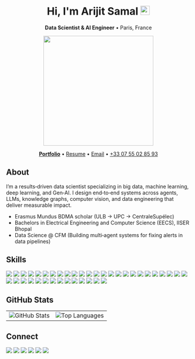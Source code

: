 <div align="center">
  <h1 align="center">Hi, I'm <b>Arijit Samal</b> <img src="https://media.giphy.com/media/hvRJCLFzcasrR4ia7z/giphy.gif" width="25"/></h1>
  <p><b>Data Scientist & AI Engineer</b> • Paris, France</p>
   <img src="https://media.giphy.com/media/qgQUggAC3Pfv687qPC/giphy.gif" width="300"/>
  <p>
    <a href="https://arijitportfolio-sigma.vercel.app/"><b>Portfolio</b></a> •
    <a href="https://drive.google.com/file/d/1nJmliSy7VRZxLZOzndwtNvbJM79sbB4E/view?usp=sharing">Resume</a> •
    <a href="mailto:arijit.samal@student-cs.fr">Email</a> •
    <a href="tel:+33755028593">+33 07 55 02 85 93</a>
  </p>
</div> 

## About
I’m a results‑driven data scientist specializing in big data, machine learning, deep learning, and Gen‑AI. I design end‑to‑end systems across agents, LLMs, knowledge graphs, computer vision, and data engineering that deliver measurable impact.

- Erasmus Mundus BDMA scholar (ULB → UPC → CentraleSupélec)
- Bachelors in Electrical Engineering and Computer Science (EECS), IISER Bhopal
- Data Science @ CFM (Building multi‑agent systems for fixing alerts in data pipelines)

## Skills
<p align="left">
  <img src="https://img.shields.io/badge/C%2FC++-00599C?logo=c%2B%2B&logoColor=white" />
  <img src="https://img.shields.io/badge/Python-3776AB?logo=python&logoColor=white" />
  <img src="https://img.shields.io/badge/Java-ED8B00?logo=java&logoColor=white" />
  <img src="https://img.shields.io/badge/OOPs-000000?logo=protocols&logoColor=white" />
  <img src="https://img.shields.io/badge/DSA-000000?logo=dependabot&logoColor=white" />
  
  <img src="https://img.shields.io/badge/NumPy-013243?logo=numpy&logoColor=white" />
  <img src="https://img.shields.io/badge/Pandas-150458?logo=pandas&logoColor=white" />
  <img src="https://img.shields.io/badge/Seaborn-3776AB?logo=python&logoColor=white" />
  <img src="https://img.shields.io/badge/Matplotlib-11557C?logo=python&logoColor=white" />
  <img src="https://img.shields.io/badge/Scikit--learn-F7931E?logo=scikitlearn&logoColor=white" />
  <img src="https://img.shields.io/badge/PyTorch-EE4C2C?logo=pytorch&logoColor=white" />
  <img src="https://img.shields.io/badge/TensorFlow-FF6F00?logo=tensorflow&logoColor=white" />
  <img src="https://img.shields.io/badge/Machine%20Learning-000000?logo=mega&logoColor=white" />
  <img src="https://img.shields.io/badge/Deep%20Learning-000000?logo=githubsponsors&logoColor=white" />
  <img src="https://img.shields.io/badge/Data%20Analytics-000000?logo=googleanalytics&logoColor=white" />
  <img src="https://img.shields.io/badge/Data%20Visualization-000000?logo=plotly&logoColor=white" />
  <img src="https://img.shields.io/badge/OpenCV-5C3EE8?logo=opencv&logoColor=white" />
  <img src="https://img.shields.io/badge/LangChain-1C3C3C?logo=chainlink&logoColor=white" />
  <img src="https://img.shields.io/badge/Streamlit-FF4B4B?logo=streamlit&logoColor=white" />
  <img src="https://img.shields.io/badge/LLM-111111?logo=openai&logoColor=white" />
  <img src="https://img.shields.io/badge/RAG-000000?logo=readme&logoColor=white" />
  <img src="https://img.shields.io/badge/Gen--AI-000000?logo=autodesk&logoColor=white" />
  <img src="https://img.shields.io/badge/Agents-000000?logo=robotframework&logoColor=white" />
  <img src="https://img.shields.io/badge/ADK-000000?logo=google&logoColor=white" />
  <img src="https://img.shields.io/badge/LangGraph-0B7285?logo=graph&logoColor=white" />
  
  <img src="https://img.shields.io/badge/SQL-336791?logo=postgresql&logoColor=white" />
  <img src="https://img.shields.io/badge/PostgreSQL-4169E1?logo=postgresql&logoColor=white" />
  <img src="https://img.shields.io/badge/Apache%20Airflow-017CEE?logo=apacheairflow&logoColor=white" />
  <img src="https://img.shields.io/badge/PySpark-E25A1C?logo=apachespark&logoColor=white" />
  <img src="https://img.shields.io/badge/Docker-2496ED?logo=docker&logoColor=white" />
  <img src="https://img.shields.io/badge/Shell-4EAA25?logo=gnubash&logoColor=white" />
  <img src="https://img.shields.io/badge/GCS-1a73e8?logo=googlecloud&logoColor=white" />
  <img src="https://img.shields.io/badge/MinIO-C72E49?logo=minio&logoColor=white" />
  <img src="https://img.shields.io/badge/Big%20Data-000000?logo=apache&logoColor=white" />
  
  <img src="https://img.shields.io/badge/SPARQL-000000?logo=w3c&logoColor=white" />
  <img src="https://img.shields.io/badge/Cypher-000000?logo=neo4j&logoColor=white" />
  <img src="https://img.shields.io/badge/Neo4j-008CC1?logo=neo4j&logoColor=white" />
  <img src="https://img.shields.io/badge/GraphDB-FF6B35?logo=semanticweb&logoColor=white" />
  <img src="https://img.shields.io/badge/OrientDB-2D72B8?logo=databricks&logoColor=white" />
</p>

## GitHub Stats
<table align="center">
  <tr>
    <td align="center">
      <img src="https://github-readme-stats.vercel.app/api?username=1-ARIjitS&show_icons=true&include_all_commits=true&count_private=true&rank_icon=percentile&theme=radical" alt="GitHub Stats" />
    </td>
    <td align="center">
      <img src="https://github-readme-stats.vercel.app/api/top-langs/?username=1-ARIjitS&layout=compact&langs_count=10&hide=jupyter%20notebook,html,smarty&theme=radical" alt="Top Languages" />
    </td>
  </tr>
</table>


## Connect
<p align="left">
  <a href="https://linkedin.com/in/arijit-samal1"><img src="https://img.shields.io/badge/LinkedIn-0A66C2?logo=linkedin&logoColor=white" /></a>
  <a href="https://github.com/1-ARIjitS"><img src="https://img.shields.io/badge/GitHub-181717?logo=github&logoColor=white" /></a>
  <a href="https://scholar.google.com/citations?user=ePzEMRMAAAAJ&hl=en&authuser=1"><img src="https://img.shields.io/badge/Google%20Scholar-4285F4?logo=googlescholar&logoColor=white" /></a>
  <a href="https://devpost.com/arijits19"><img src="https://img.shields.io/badge/Devpost-003E54?logo=devpost&logoColor=white" /></a>
  <a href="mailto:arijit.samal@student-cs.fr"><img src="https://img.shields.io/badge/Email-D14836?logo=gmail&logoColor=white" /></a>
  <a href="https://wa.me/917008945157" target="_blank"><img src="https://img.shields.io/badge/WhatsApp-25D366?logo=whatsapp&logoColor=white" /></a>
</p>


